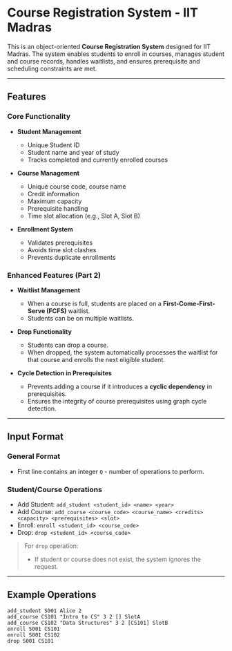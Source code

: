 #  Course Registration System - IIT Madras

This is an object-oriented **Course Registration System** designed for IIT Madras. The system enables students to enroll in courses, manages student and course records, handles waitlists, and ensures prerequisite and scheduling constraints are met.

---

##  Features

###  Core Functionality
- **Student Management**
  - Unique Student ID
  - Student name and year of study
  - Tracks completed and currently enrolled courses

- **Course Management**
  - Unique course code, course name
  - Credit information
  - Maximum capacity
  - Prerequisite handling
  - Time slot allocation (e.g., Slot A, Slot B)

- **Enrollment System**
  - Validates prerequisites
  - Avoids time slot clashes
  - Prevents duplicate enrollments

###  Enhanced Features (Part 2)
- **Waitlist Management**
  - When a course is full, students are placed on a **First-Come-First-Serve (FCFS)** waitlist.
  - Students can be on multiple waitlists.

- **Drop Functionality**
  - Students can drop a course.
  - When dropped, the system automatically processes the waitlist for that course and enrolls the next eligible student.

- **Cycle Detection in Prerequisites**
  - Prevents adding a course if it introduces a **cyclic dependency** in prerequisites.
  - Ensures the integrity of course prerequisites using graph cycle detection.

---

##  Input Format

### General Format
- First line contains an integer `Q` - number of operations to perform.

### Student/Course Operations
- Add Student: `add_student <student_id> <name> <year>`
- Add Course: `add_course <course_code> <course_name> <credits> <capacity> <prerequisites> <slot>`
- Enroll: `enroll <student_id> <course_code>`
- Drop: `drop <student_id> <course_code>`

>  For `drop` operation:
> - If student or course does not exist, the system ignores the request.

---

##  Example Operations
```plaintext
add_student S001 Alice 2
add_course CS101 "Intro to CS" 3 2 [] SlotA
add_course CS102 "Data Structures" 3 2 [CS101] SlotB
enroll S001 CS101
enroll S001 CS102
drop S001 CS101
